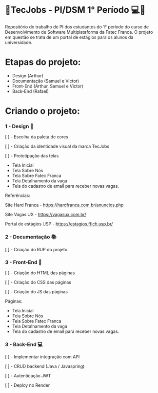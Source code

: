 #  🔹TecJobs - PI/DSM 1° Período 💻🔹
Repositório do trabalho de PI dos estudantes do 1° período do curso de Desenvolvimento de Software Multiplataforma da Fatec Franca. O projeto em questão se trata de um portal de estágios para os alunos da universidade.

# Etapas do projeto:
<ul>
  <li>Design (Arthur)</li>
  <li>Documentação (Samuel e Victor)</li>
  <li>Front-End (Arthur, Samuel e Victor)</li>
  <li>Back-End (Rafael)</li>
</ul>

# Criando o projeto:

### 1 - Design 🎨
[ ] - Escolha da paleta de cores

[ ] - Criação da identidade visual da marca TecJobs

[ ] - Prototipação das telas
<ul>
  <li>Tela Inicial</li>
  <li>Tela Sobre Nós</li>
  <li>Tela Sobre Fatec Franca</li>
  <li>Tela Detalhamento da vaga</li>
  <li>Tela do cadastro de email para receber novas vagas.</li>
</ul>

Referências:

Site Hard Franca - https://hardfranca.com.br/anuncios.php

Site Vagas UX - https://vagasux.com.br/

Portal de estágios USP - https://estagios.fflch.usp.br/

### 2 - Documentação 📚
[ ] - Criação do RUP do projeto

### 3 - Front-End 📄
[ ] - Criação do HTML das páginas

[ ] - Criação do CSS das páginas

[ ] - Criação do JS das páginas

Páginas:
<ul>
  <li>Tela Inicial</li>
  <li>Tela Sobre Nós</li>
  <li>Tela Sobre Fatec Franca</li>
  <li>Tela Detalhamento da vaga</li>
  <li>Tela do cadastro de email para receber novas vagas.</li>
</ul>

### 3 - Back-End 💻
[ ] - Implementar integração com API

[ ] - CRUD backend (Java / Javaspring)

[ ] - Autenticação JWT

[ ] - Deploy no Render



